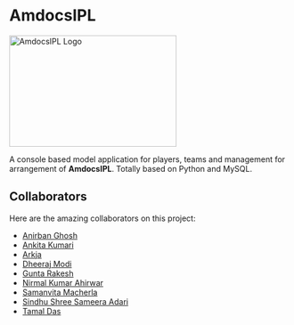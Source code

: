 # AmdocsIPL
<img src="https://github.com/tamald03/AmdocsIPL/blob/main/logo.png" alt="AmdocsIPL Logo" width="300" height="200">

A console based model application for players, teams and management for arrangement of **AmdocsIPL**. Totally based on Python and MySQL.

## Collaborators

Here are the amazing collaborators on this project:

- [Anirban Ghosh](https://github.com/Independent-electron)
- [Ankita Kumari](https://github.com/ankita130218)
- [Arkja](https://github.com/Ark-ja)
- [Dheeraj Modi](https://github.com/dheeraj-modi)
- [Gunta Rakesh](https://github.com/guntarakesh)
- [Nirmal Kumar Ahirwar](https://github.com/NirmalKAhirwar)
- [Samanvita Macherla](https://github.com/Saman3012)
- [Sindhu Shree Sameera Adari](https://github.com/sindhu19171)
- [Tamal Das](https://github.com/tamald03)
